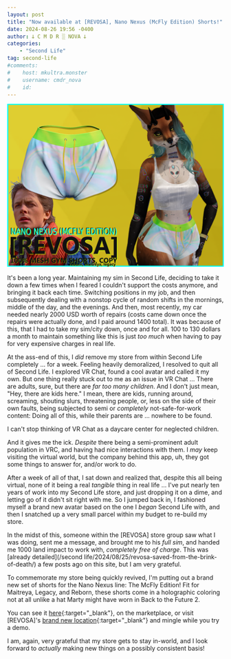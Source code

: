 ```yaml
---
layout: post
title: "Now available at [REVOSA], Nano Nexus (McFly Edition) Shorts!"
date: 2024-08-26 19:56 -0400
author: 𐕣 C M D R ░ NOVA 𐕣
categories:
    - "Second Life"
tag: second-life
#comments:
#    host: mkultra.monster
#    username: cmdr_nova
#    id: 
---
```


<img src="/img/posts/products/mcfly.png" alt="Store ad-card for the new Nano Nexus Mcfly Edition shorts. A pair of shorts with a rainbow holographic design.">

It's been a long year. Maintaining my sim in Second Life, deciding to take it down a few times when I feared I couldn't support the costs anymore, and bringing it back each time. Switching positions in my job, and then subsequently dealing with a nonstop cycle of random shifts in the mornings, middle of the day, and the evenings. And then, most recently, my car needed nearly 2000 USD worth of repairs (costs came down once the repairs were actually done, and I paid around 1400 total). It was because of this, that I had to take my sim/city down, once and for all. 100 to 130 dollars a month to maintain something like this is just *too much* when having to pay for very expensive charges in real life.

At the ass-end of this, I *did* remove my store from within Second Life completely ... for a week. Feeling heavily demoralized, I resolved to quit all of Second Life. I explored VR Chat, found a cool avatar and called it my own. But one thing really stuck out to me as an issue in VR Chat ... There are adults, sure, but there are *far too many children*. And I don't just mean, "Hey, there are kids here." I mean, there are kids, running around, screaming, shouting slurs, threatening people, or, less on the side of their own faults, being subjected to semi or *completely* not-safe-for-work content: Doing all of this, while their parents are ... nowhere to be found.

I can't stop thinking of VR Chat as a daycare center for neglected children.

And it gives me the ick. *Despite* there being a semi-prominent adult population in VRC, and having had nice interactions with them. I *may* keep visiting the virtual world, but the company behind this app, uh, they got some things to answer for, and/or work to do.

After a week of all of that, I sat down and realized that, despite this all being virtual, none of it being a real *tangible* thing in real life ... I've put nearly ten years of work into my Second Life store, and just dropping it on a dime, and letting go of it didn't sit right with me. So I jumped back in, I fashioned myself a brand new avatar based on the one I *began* Second Life with, and then I snatched up a very small parcel within my budget to re-build my store.

In the midst of this, someone within the [REVOSA] store group saw what I was doing, sent me a message, and brought me to his *full sim*, and handed me 1000 land impact to work with, *completely free of charge*. This was [already detailed](/second life/2024/08/25/revosa-saved-from-the-brink-of-death/) a few posts ago on this site, but I am very grateful.

To commemorate my store being quickly revived, I'm putting out a brand new set of shorts for the Nano Nexus line: The McFly Edition! Fit for Maitreya, Legacy, and Reborn, these shorts come in a holographic coloring not at all unlike a hat Marty might have worn in Back to the Future 2.

You can see it [here](https://marketplace.secondlife.com/p/REVOSA-Nano-Nexus-McFly-Edition/26334413){:target="_blank"}, on the marketplace, or visit [REVOSA]'s [brand new location](http://maps.secondlife.com/secondlife/Gingivere/210/94/3996){:target="_blank"} and mingle while you try a demo.

I am, again, very grateful that my store gets to stay in-world, and I look forward to *actually* making new things on a possibly consistent basis!